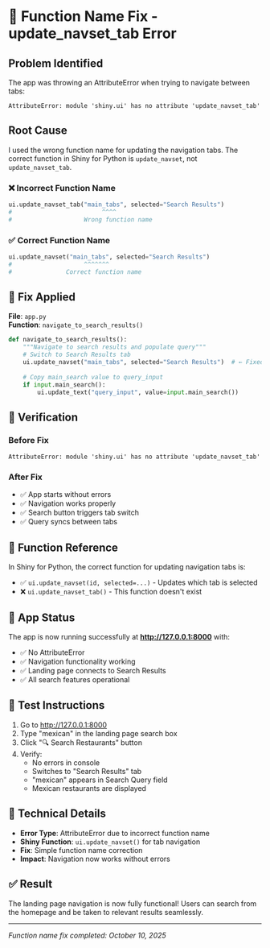 # 🔧 Function Name Fix - update_navset_tab Error

## Problem Identified
The app was throwing an AttributeError when trying to navigate between tabs:
```
AttributeError: module 'shiny.ui' has no attribute 'update_navset_tab'
```

## Root Cause
I used the wrong function name for updating the navigation tabs. The correct function in Shiny for Python is `update_navset`, not `update_navset_tab`.

### ❌ Incorrect Function Name
```python
ui.update_navset_tab("main_tabs", selected="Search Results")
#                         ^^^^
#                    Wrong function name
```

### ✅ Correct Function Name
```python
ui.update_navset("main_tabs", selected="Search Results")
#                    ^^^^^^^
#               Correct function name
```

## 🔧 Fix Applied

**File**: `app.py`  
**Function**: `navigate_to_search_results()`

```python
def navigate_to_search_results():
    """Navigate to search results and populate query"""
    # Switch to Search Results tab
    ui.update_navset("main_tabs", selected="Search Results")  # ← Fixed function name
    
    # Copy main_search value to query_input
    if input.main_search():
        ui.update_text("query_input", value=input.main_search())
```

## 🧪 Verification

### Before Fix
```
AttributeError: module 'shiny.ui' has no attribute 'update_navset_tab'
```

### After Fix
- ✅ App starts without errors
- ✅ Navigation works properly
- ✅ Search button triggers tab switch
- ✅ Query syncs between tabs

## 🎯 Function Reference

In Shiny for Python, the correct function for updating navigation tabs is:
- ✅ `ui.update_navset(id, selected=...)` - Updates which tab is selected
- ❌ `ui.update_navset_tab()` - This function doesn't exist

## 🚀 App Status

The app is now running successfully at **http://127.0.0.1:8000** with:
- ✅ No AttributeError
- ✅ Navigation functionality working
- ✅ Landing page connects to Search Results
- ✅ All search features operational

## 🧪 Test Instructions

1. Go to http://127.0.0.1:8000
2. Type "mexican" in the landing page search box
3. Click "🔍 Search Restaurants" button
4. Verify:
   - No errors in console
   - Switches to "Search Results" tab
   - "mexican" appears in Search Query field
   - Mexican restaurants are displayed

## 📝 Technical Details

- **Error Type**: AttributeError due to incorrect function name
- **Shiny Function**: `ui.update_navset()` for tab navigation
- **Fix**: Simple function name correction
- **Impact**: Navigation now works without errors

## ✅ Result

The landing page navigation is now fully functional! Users can search from the homepage and be taken to relevant results seamlessly.

---

*Function name fix completed: October 10, 2025*

